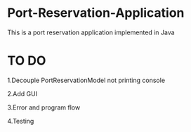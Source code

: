 # Port-Reservation-Application
This is a port reservation application implemented in Java 

# TO DO

1.Decouple PortReservationModel not printing console

2.Add GUI

3.Error and program flow

4.Testing 
